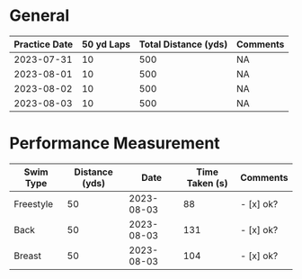 
# General

| Practice Date   | 50 yd Laps | Total Distance (yds) |  Comments | 
|--------------|---------------|---------------|---------------|
| 2023-07-31 | 10 | 500 | NA |
| 2023-08-01 | 10 | 500 | NA |
| 2023-08-02 | 10 | 500 | NA |
| 2023-08-03 | 10 | 500 | NA |

# Performance Measurement

| Swim Type    | Distance (yds) | Date   | Time Taken (s) | Comments | 
|--------------|---------------|---------------|----------------|-----------|
| Freestyle | 50 | 2023-08-03 | 88 | - [x] ok?
| Back | 50 | 2023-08-03 | 131 | - [x] ok?
| Breast | 50 | 2023-08-03 | 104 | - [x] ok?
